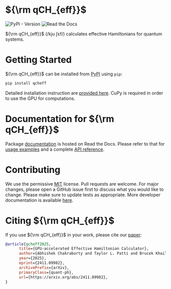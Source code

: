 # ${\rm qCH_{eff}}$

![PyPI - Version](https://img.shields.io/pypi/v/qcheff)
![Read the Docs](https://img.shields.io/readthedocs/qcheff)

${\rm qCH_{eff}}$ (/kju ʃɛf/) calculates effective Hamiltonians for quantum systems.


# Getting Started
 ${\rm qCH_{eff}}$ can be installed from [PyPI](https://pypi.org/project/qcheff/) using `pip`:
```sh
pip install qcheff
 ```

Detailed installation instruction are [provided here](https://qcheff.readthedocs.io/en/latest/user_guide/install.html). CuPy is required in order to use the GPU for computations. 

# Documentation for ${\rm qCH_{eff}}$ 

Package [documentation](https://qcheff.readthedocs.io/en/latest/) is hosted on Read the Docs. Please refer to that for [usage examples](https://qcheff.readthedocs.io/en/latest/#usage) and a complete [API reference](https://qcheff.readthedocs.io/en/latest/apidocs/index.html). 

# Contributing

We use the permissive [MIT](https://choosealicense.com/licenses/mit/) license. Pull requests are welcome. For major changes, please open a GitHub issue first to discuss what you would like to change. Please make sure to update tests as appropriate. More developer documentation is available [here](https://qcheff.readthedocs.io/en/latest/developer_docs/index.html).

# Citing ${\rm qCH_{eff}}$ 
 If you use ${\rm qCH_{eff}}$  in your work, please cite our [paper](https://arxiv.org/abs/2411.09982): 

```bibtex
@article{qcheff2025,
      title={GPU-accelerated Effective Hamiltonian Calculator}, 
      author={Abhishek Chakraborty and Taylor L. Patti and Brucek Khailany and Andrew N. Jordan and Anima Anandkumar},
      year={2025},
      eprint={2411.09982},
      archivePrefix={arXiv},
      primaryClass={quant-ph},
      url={https://arxiv.org/abs/2411.09982}, 
}

```

